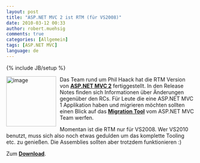 ```yaml
---
layout: post
title: "ASP.NET MVC 2 ist RTM (für VS2008)"
date: 2010-03-12 00:33
author: robert.muehsig
comments: true
categories: [Allgemein]
tags: [ASP.NET MVC]
language: de
---
```

{% include JB/setup %}
<p><a href="{{BASE_PATH}}/assets/wp-images/image934.png"><img style="border-right: 0px; border-top: 0px; margin: 0px 10px 0px 0px; border-left: 0px; border-bottom: 0px" height="134" alt="image" src="{{BASE_PATH}}/assets/wp-images/image_thumb119.png" width="133" align="left" border="0"></a>Das Team rund um Phil Haack hat die RTM Version von <strong><a href="http://www.microsoft.com/downloads/details.aspx?displaylang=en&amp;FamilyID=c9ba1fe1-3ba8-439a-9e21-def90a8615a9">ASP.NET MVC 2</a></strong> fertiggestellt. In den Release Notes finden sich Informationen über Änderungen gegenüber den RCs. Für Leute die eine ASP.NET MVC 1 Applikation haben und migrieren möchten sollten einen Blick auf das <strong><a href="http://weblogs.asp.net/leftslipper/archive/2010/03/10/migrating-asp-net-mvc-1-0-applications-to-asp-net-mvc-2-rtm.aspx">Migration Tool</a></strong> vom ASP.NET MVC Team werfen.</p> <p>Momentan ist die RTM nur für VS2008. Wer VS2010 benutzt, muss sich also noch etwas gedulden um das komplette Tooling etc. zu genießen. Die Assemblies sollten aber trotzdem funktionieren :) </p> <p>Zum <strong><a href="http://www.microsoft.com/downloads/details.aspx?displaylang=en&amp;FamilyID=c9ba1fe1-3ba8-439a-9e21-def90a8615a9">Download</a></strong>.</p>
